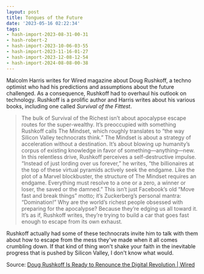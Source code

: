 ```yaml
---
layout: post
title: Tongues of the Future
date: '2023-05-16 02:22:34'
tags:
- hash-import-2023-08-31-00-31
- hash-robert-2
- hash-import-2023-10-06-03-55
- hash-import-2023-11-16-01-27
- hash-import-2023-12-08-12-54
- hash-import-2024-08-08-00-38
---
```


Malcolm Harris writes for Wired magazine about Doug Rushkoff, a techno optimist who had his predictions and assumptions about the future challenged. As a consequence, Rushkoff had to overhaul his outlook on technology. Rushkoff is a prolific author and Harris writes about his various books, including one called _Survival of the Fittest_.

> The bulk of Survival of the Richest isn’t about apocalypse escape routes for the super-wealthy. It’s preoccupied with something Rushkoff calls The Mindset, which roughly translates to “the way Silicon Valley technocrats think.” The Mindset is about a strategy of acceleration without a destination. It’s about blowing up humanity’s corpus of existing knowledge in favor of something—anything—new. In this relentless drive, Rushkoff perceives a self-destructive impulse. “Instead of just lording over us forever,” he writes, “the billionaires at the top of these virtual pyramids actively seek the endgame. Like the plot of a Marvel blockbuster, the structure of The Mindset requires an endgame. Everything must resolve to a one or a zero, a winner or loser, the saved or the damned.” This isn’t just Facebook’s old “Move fast and break things” motto; it’s Zuckerberg’s personal mantra: “Domination!” Why are the world’s richest people obsessed with preparing for the apocalypse? Because they’re edging us all toward it. It’s as if, Rushkoff writes, they’re trying to build a car that goes fast enough to escape from its own exhaust.

Rushkoff actually had some of these technocrats invite him to talk with them about how to escape from the mess they've made when it all comes crumbling down. If that kind of thing won't shake your faith in the inevitable progress that is pushed by Silicon Valley, I don't know what would.

Source: [Doug Rushkoff Is Ready to Renounce the Digital Revolution | Wired](https://www.wired.com/story/doug-rushkoff-survival-of-the-richest/)


